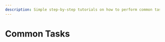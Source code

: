 ```yaml
---
description: Simple step-by-step tutorials on how to perform common tasks in FishNet.
---
```


# Common Tasks

